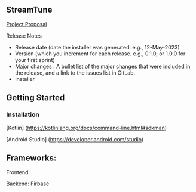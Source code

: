 ## StreamTune

[Project Proposal](https://git.uwaterloo.ca/saabaksh/team-101-9/-/wikis/Project-Proposal)

Release Notes
- Release date (date the installer was generated. e.g., 12-May-2023)
- Version (which you increment for each release. e.g., 0.1.0, or 1.0.0 for your first sprint)
- Major changes : A bullet list of the major changes that were included in the release, and a link to the issues list in GitLab.
- Installer

## Getting Started

### Installation

[Kotlin] (https://kotlinlang.org/docs/command-line.html#sdkman)

[Android Studio] (https://developer.android.com/studio)

## Frameworks:

Frontend:

Backend: Firbase

